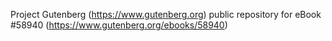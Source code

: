 Project Gutenberg (https://www.gutenberg.org) public repository for
eBook #58940 (https://www.gutenberg.org/ebooks/58940)
